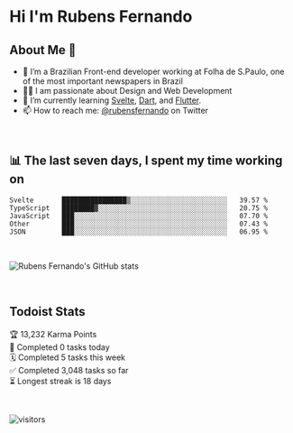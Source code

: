 # Hi I'm Rubens Fernando

## About Me 🚀

- 🌱 I’m a Brazilian Front-end developer working at Folha de S.Paulo, one of the most important newspapers in Brazil
- 👨‍💻 I am passionate about Design and Web Development
- 📖 I’m currently learning [Svelte](https://svelte.dev/), [Dart](https://dart.dev/), and [Flutter](https://flutter.dev/).
- 📫 How to reach me: [@rubensfernando](https://twitter.com/rubensfernando) on Twitter

<br />

## 📊 The last seven days, I spent my time working on

<!--START_SECTION:waka-->
```text
Svelte       ████████████████▒░░░░░░░░░░░░░░░░░░░░░░░░   39.57 % 
TypeScript   ████████▓░░░░░░░░░░░░░░░░░░░░░░░░░░░░░░░░   20.75 % 
JavaScript   ███░░░░░░░░░░░░░░░░░░░░░░░░░░░░░░░░░░░░░░   07.70 % 
Other        ███░░░░░░░░░░░░░░░░░░░░░░░░░░░░░░░░░░░░░░   07.43 % 
JSON         ███░░░░░░░░░░░░░░░░░░░░░░░░░░░░░░░░░░░░░░   06.95 % 
```
<!--END_SECTION:waka-->

<br />

![Rubens Fernando's GitHub stats](https://github-readme-stats.vercel.app/api?username=rubensfernando&show_icons=true&hide_border=true)

<br />

## Todoist Stats

<!-- TODO-IST:START -->
🏆  13,232 Karma Points           
🌸  Completed 0 tasks today           
🗓  Completed 5 tasks this week           
✅  Completed 3,048 tasks so far           
⏳  Longest streak is 18 days
<!-- TODO-IST:END -->

<br>

![visitors](https://visitor-badge.laobi.icu/badge?page_id=rubensfernando.rubensfernando)
